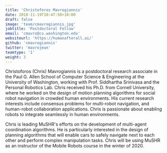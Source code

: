```yaml
---
title: 'Christoforos Mavrogiannis'
date: 2018-11-19T10:47:58+10:00
draft: false
image: 'team/cmavrogiannis.jpg'
jobtitle: 'Postdoctoral Fellow'
email: 'cmavro@cs.washington.edu'
websiteurl: 'https://humanafterall.ai/'
github: 'cmavrogiannis'
twitter: 'mavrojean'
teamtype: '1'
weight: 3
---
```


Christoforos (Chris) Mavrogiannis is a postdoctoral research associate in the Paul G. Allen School of Computer Science & Engineering at the University of Washington, working with Prof. Siddhartha Srinivasa and the Personal Robotics Lab. Chris received his Ph.D. from Cornell University, where he worked on the design of motion planning algorithms for social robot navigation in crowded human environments. His current research interests include consensus problems for multi-robot navigation, and human-robot collaboration applications. Chris is passionate about enabling robots to integrate seamlessly in human environments. 

Chris is leading MuSHR's efforts on the development of multi-agent coordination algorithms. He is particularly interested in the design of planning algorithms that will enable cars to safely navigate next to each other and perform complex manipulation tasks. Chris will be using MuSHR as an instructor of the Mobile Robots course in the winter of 2020.
